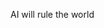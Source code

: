 AI will rule the world
<!---
Tokoy/Tokoy is a ✨ special ✨ repository because its `README.md` (this file) appears on your GitHub profile.
You can click the Preview link to take a look at your changes.
--->
